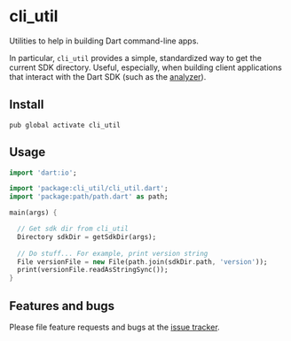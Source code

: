 # cli_util

Utilities to help in building Dart command-line apps.

In particular, ``cli_util`` provides a simple, standardized way to get the current SDK directory.  Useful, especially, when building client applications that interact with the Dart SDK (such as the [analyzer](https://pub.dartlang.org/packages/analyzer)).

## Install

```shell
pub global activate cli_util
```

## Usage

```dart
import 'dart:io';

import 'package:cli_util/cli_util.dart';
import 'package:path/path.dart' as path;

main(args) {

  // Get sdk dir from cli_util
  Directory sdkDir = getSdkDir(args);
  
  // Do stuff... For example, print version string
  File versionFile = new File(path.join(sdkDir.path, 'version'));
  print(versionFile.readAsStringSync());
}
```

## Features and bugs

Please file feature requests and bugs at the [issue tracker][tracker].

[tracker]: https://github.com/dart-lang/cli_util/issues

